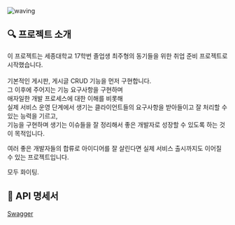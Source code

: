 ![waving](https://capsule-render.vercel.app/api?type=waving&height=200&text=JootCamp&fontAlign=70&fontAlignY=35&color=gradient)

## 🔍 프로젝트 소개
이 프로젝트는 세종대학교 17학번 졸업생 최주형의 동기들을 위한 취업 준비 프로젝트로 시작했습니다. <br>
<br>
기본적인 게시판, 게시글 CRUD 기능을 먼저 구현합니다. <br>
그 이후에 주어지는 기능 요구사항을 구현하며  <br>
애자일한 개발 프로세스에 대한 이해를 비롯해  <br>
실제 서비스 운영 단계에서 생기는 클라이언트들의 요구사항을 받아들이고 잘 처리할 수 있는 능력을 기르고,  <br>
기능을 구현하며 생기는 이슈들을 잘 정리해서 좋은 개발자로 성장할 수 있도록 하는 것이 목적입니다.  <br>

여러 좋은 개발자들의 합류로 아이디어를 잘 살린다면 실제 서비스 출시까지도 이어질 수 있는 프로젝트입니다.  <br>

모두 화이팅.   <br>

## 📖 API 명세서
[Swagger](http://ec2-13-125-19-45.ap-northeast-2.compute.amazonaws.com:8080/swagger-ui/index.html)
